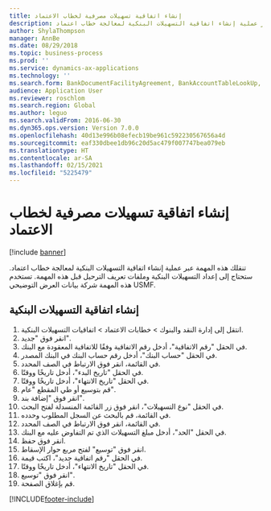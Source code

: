 ```yaml
---
title: إنشاء اتفاقية تسهيلات مصرفية لخطاب الاعتماد
description: تنقلك هذه المهمة عبر عملية إنشاء اتفاقية التسهيلات البنكية‬ لمعالجة خطاب اعتماد.
author: ShylaThompson
manager: AnnBe
ms.date: 08/29/2018
ms.topic: business-process
ms.prod: ''
ms.service: dynamics-ax-applications
ms.technology: ''
ms.search.form: BankDocumentFacilityAgreement, BankAccountTableLookUp, BankDocumentFacilityAgreementExtension, DefaultDashboard
audience: Application User
ms.reviewer: roschlom
ms.search.region: Global
ms.author: leguo
ms.search.validFrom: 2016-06-30
ms.dyn365.ops.version: Version 7.0.0
ms.openlocfilehash: 40d13e996b08efecb19be961c592230567656a4d
ms.sourcegitcommit: eaf330dbee1db96c20d5ac479f007747bea079eb
ms.translationtype: HT
ms.contentlocale: ar-SA
ms.lasthandoff: 02/15/2021
ms.locfileid: "5225479"
---
```

# <a name="create-a-bank-facility-agreement-for-a-letter-of-credit"></a>إنشاء اتفاقية تسهيلات مصرفية لخطاب الاعتماد

[!include [banner](../../includes/banner.md)]

تنقلك هذه المهمة عبر عملية إنشاء اتفاقية التسهيلات البنكية‬ لمعالجة خطاب اعتماد. ستحتاج إلى إعداد التسهيلات البنكية وملفات تعريف الترحيل قبل هذه المهمة.  تستخدم هذه المهمة شركة بيانات العرض التوضيحي USMF.  


## <a name="create-bank-facility-agreement"></a>إنشاء اتفاقية التسهيلات البنكية
1. انتقل إلى إدارة النقد والبنوك > خطابات الاعتماد > اتفاقيات التسهيلات البنكية‬.
2. انقر فوق "جديد".
3. في الحقل "رقم الاتفاقية"، أدخل رقم الاتفاقية وفقًا للاتفاقية المعقودة مع البنك.
4. في الحقل "حساب البنك‬"، أدخل رقم حساب البنك في البنك المصدر.
5. في القائمة، انقر فوق الارتباط في الصف المحدد.
6. في الحقل "تاريخ البدء"، أدخل تاريخًا ووقتًا.
7. في الحقل "تاريخ الانتهاء"، أدخل تاريخًا ووقتًا.
8. قم بتوسيع أو طي المقطع "عام".
9. انقر فوق "إضافة بند".
10. في الحقل "نوع التسهيلات‬"، انقر فوق زر القائمة المنسدلة لفتح البحث.
11. في القائمة، قم بالبحث عن السجل المطلوب وحدده.
12. في القائمة، انقر فوق الارتباط في الصف المحدد.
13. في الحقل "الحد"، أدخل مبلغ التسهيلات الذي تم التفاوض عليه مع البنك.
14. انقر فوق حفظ.
15. انقر فوق "توسيع‬" لفتح مربع حوار الإسقاط‬.
16. في الحقل "رقم اتفاقية جديد‬"، اكتب قيمة.
17. في الحقل "تاريخ الانتهاء"، أدخل تاريخًا ووقتًا.
18. انقر فوق "توسيع".
19. قم بإغلاق الصفحة.



[!INCLUDE[footer-include](../../../includes/footer-banner.md)]
